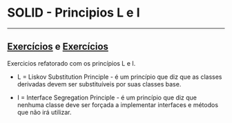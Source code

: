 # SOLID - Principios L e I

---

## [Exercícios](./exercise_1/) e [Exercícios](./exercise_2/)

Exercicios refatorado com os princípios L e I.

- L = Liskov Substitution Principle - é um princípio que diz que as classes derivadas devem ser substituíveis por suas classes base.

- I = Interface Segregation Principle - é um princípio que diz que nenhuma classe deve ser forçada a implementar interfaces e métodos que não irá utilizar.
